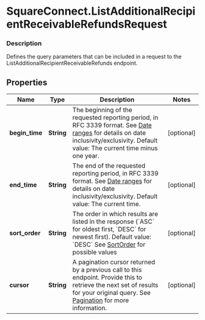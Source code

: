 # SquareConnect.ListAdditionalRecipientReceivableRefundsRequest

### Description

Defines the query parameters that can be included in a request to the ListAdditionalRecipientReceivableRefunds endpoint.

## Properties
Name | Type | Description | Notes
------------ | ------------- | ------------- | -------------
**begin_time** | **String** | The beginning of the requested reporting period, in RFC 3339 format.  See [Date ranges](#dateranges) for details on date inclusivity/exclusivity.  Default value: The current time minus one year. | [optional] 
**end_time** | **String** | The end of the requested reporting period, in RFC 3339 format.  See [Date ranges](#dateranges) for details on date inclusivity/exclusivity.  Default value: The current time. | [optional] 
**sort_order** | **String** | The order in which results are listed in the response (&#x60;ASC&#x60; for oldest first, &#x60;DESC&#x60; for newest first).  Default value: &#x60;DESC&#x60; See [SortOrder](#type-sortorder) for possible values | [optional] 
**cursor** | **String** | A pagination cursor returned by a previous call to this endpoint. Provide this to retrieve the next set of results for your original query.  See [Pagination](/basics/api101/pagination) for more information. | [optional] 


